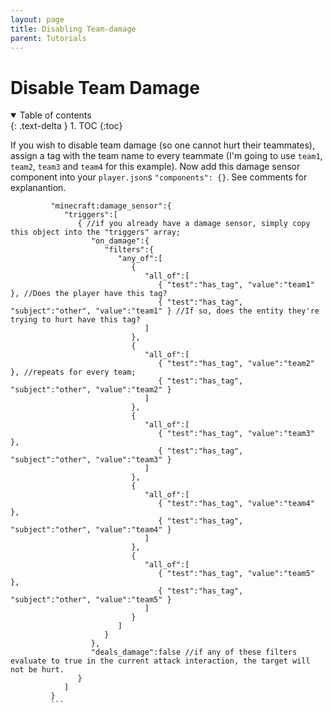 ```yaml
---
layout: page
title: Disabling Team-damage
parent: Tutorials
---
```


# Disable Team Damage

<details id="toc" open markdown="block">
  <summary>
    Table of contents
  </summary>
  {: .text-delta }
1. TOC
{:toc}
</details>

If you wish to disable team damage (so one cannot hurt their teammates), assign a tag with the team name to every teammate (I'm going to use `team1`, `team2`, `team3` and `team4` for this example).
Now add this damage sensor component into your `player.json`s `"components": {}`. See comments for explanantion.

```jsonc
         "minecraft:damage_sensor":{
            "triggers":[
               { //if you already have a damage sensor, simply copy this object into the "triggers" array;
                  "on_damage":{
                     "filters":{
                        "any_of":[
                           {
                              "all_of":[
                                 { "test":"has_tag", "value":"team1" }, //Does the player have this tag?
                                 { "test":"has_tag", "subject":"other", "value":"team1" } //If so, does the entity they're trying to hurt have this tag?
                              ]
                           },
                           {
                              "all_of":[
                                 { "test":"has_tag", "value":"team2" }, //repeats for every team;
                                 { "test":"has_tag", "subject":"other", "value":"team2" }
                              ]
                           },
                           {
                              "all_of":[
                                 { "test":"has_tag", "value":"team3" },
                                 { "test":"has_tag", "subject":"other", "value":"team3" }
                              ]
                           },
                           {
                              "all_of":[
                                 { "test":"has_tag", "value":"team4" },
                                 { "test":"has_tag", "subject":"other", "value":"team4" }
                              ]
                           },
                           {
                              "all_of":[
                                 { "test":"has_tag", "value":"team5" },
                                 { "test":"has_tag", "subject":"other", "value":"team5" }
                              ]
                           }
                        ]
                     }
                  },
                  "deals_damage":false //if any of these filters evaluate to true in the current attack interaction, the target will not be hurt.
               }
            ]
         }
         ```
